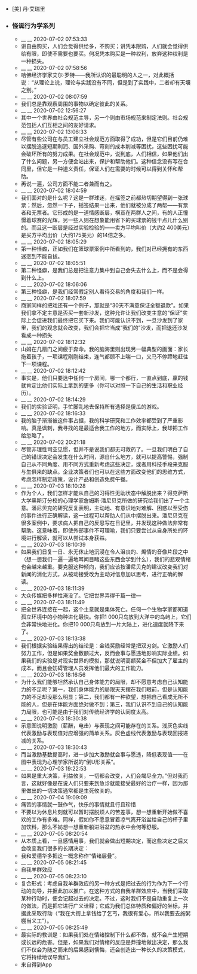 - [美] 丹·艾瑞里
- ### 怪诞行为学系列
    - __ __ 2020-07-02 07:53:33
    - 讲自由购买，人们会觉得供给多，不购买；讲凭本限购，人们就会觉得供给有限，即使不需要也要买。何况凭本购买是一种权利，放弃这种权利是一种损失。
    - __ __ 2020-07-02 07:58:56
    - 哈佛经济学家艾尔·罗特——我所认识的最聪明的人之一，对此概括说：“从理论上说，理论与实践没有不同，但是到了实践中，二者却有天壤之别。”
    - __ __ 2020-07-02 08:07:59
    - 我们总是靠观察周围的事物以确定彼此的关系。
    - __ __ 2020-07-02 12:56:27
    - 其中一个世界由社会规范主导，另一个则由市场规范来制定法则。社会规范包括人们互相之间的友好请求。
    - __ __ 2020-07-02 13:06:33
    - 尽管有些公司在与员工建立社会规范方面取得了成功，但是它们目前仍难以摆脱追逐短期利润、国外采购、苛刻的成本削减等困扰，这些困扰可能会破坏所有的努力成果。在社会规范中，说到底，人们相信，如果他们出了什么问题，另一方便会站出来，保护和帮助他们。这种信念没有写在合同里，但它是一种道义责任，保证人们在需要的时候可以得到关怀和帮助。
    - 再说一遍，公司方面不能二者兼而有之。
    - __ __ 2020-07-02 18:04:59
    - 我们面对的是什么呢？这是一群球迷，在摇签之前都热切期望得到一张球票；然后，忽然一下子，摇签结果一出来，他们就被分成了两帮——有票者和无票者。它形成的是一道情感断层，横亘在两群人之间，有的人正憧憬着球赛的光辉，另一些人则在想象能用省下的买球票的钱干点儿什么别的。而且这一断层是经过实验检验的——卖方平均叫价（大约2 400美元）是买方平均出价（大约175美元）的14倍之多。
    - __ __ 2020-07-02 18:05:29
    - 第一种怪癖，正如我们在篮球票案例中所看到的，我们对已经拥有的东西迷恋到不能自拔。
    - __ __ 2020-07-02 18:05:51
    - 第二种怪癖，是我们总是把注意力集中到自己会失去什么上，而不是会得到什么上。
    - __ __ 2020-07-02 18:06:06
    - 第三种怪癖，是我们经常假定别人看待交易的角度和我们一样。
    - __ __ 2020-07-02 18:07:59
    - 商家同样的把戏还有一个例子，那就是“30天不满意保证全额退款”。如果我们拿不定主意是否买一套新沙发，这种允许让我们改变主意的“保证”实际上会促进我们最终把它买下来。我们可能认识不到，一旦沙发到了家里，我们的观念就会改变，我们会把它当成“我们的”沙发，而把退还沙发看成一种损失
    - __ __ 2020-07-02 18:12:32
    - 山姆在几扇门之间疲于奔命。我的脑海里则出现另一幅典型的画面：家长拖着孩子，一项课程刚刚结束，连气都顾不上喘一口，又马不停蹄地赶往下一项课程。
    - __ __ 2020-07-02 18:12:42
    - 事实是，他们只要选中任何一个房间，哪一个都行，一直点到底，赢的钱就肯定比他们实际上拿到的更多（你可以对照一下自己的生活和职业经历）。
    - __ __ 2020-07-02 18:14:29
    - 我们的实验证明，手忙脚乱地去保持所有选择是傻瓜的游戏。
    - __ __ 2020-07-02 18:16:33
    - 我的脑子渐渐被这件事占据，我的科学研究和工作效率都受到了严重影响。真是讽刺，我寻找的是最适合我工作的地方，而实际上，我却把工作给忽略了。
    - __ __ 2020-07-02 20:21:18
    - 尽管非理性司空见惯，但并不是说我们都无可救药了。一旦我们明白了自己的错误决定会发生在什么时间，源自什么地方，就可以提高警惕，强制自己从不同角度、用不同方式重新考虑这些决定，或者用科技手段来克服与生俱来的缺点。企业决策者们也可以在这些方面改变他们的思维方式，考虑怎样制定政策，设计产品和创造免费午餐。
    - __ __ 2020-07-03 18:10:28
    - 作为个人，我们怎样才能从自己的习得性无助状态中解脱出来？得克萨斯大学奥斯汀分校的心理学家詹姆斯·潘尼贝克所做的研究给我们出了一个主意。潘尼贝克的研究反复表明，主动地、有意识地对难解、困惑以至受伤的事件进行正确解读，这一过程可以帮助人们从中摆脱出来。潘尼贝克在很多案例中，要求病人把自己的反思写在日记里，并发现这种做法非常有帮助。这意味着，即使外部事件不可理喻，我们只要尝试从自身所处的环境进行解读，就可以从尝试本身获益。
    - __ __ 2020-07-03 18:10:39
    - 如果我们日复一日、永无休止地沉浸在令人沮丧的、煽情的音像片段之中（想一想我们一遍一遍地耳闻目睹这些东西会学到什么），我们的悲观情绪也会越来越重。要克服这种倾向，我们应该按潘尼贝克的建议改变我们对新闻的消化方式，从被动接受改为主动对信息加以思考，进行正确的解读。
    - __ __ 2020-07-03 18:11:39
    - 大众传媒把多样性淹没了。它把世界弄得千篇一律—
    - __ __ 2020-07-03 18:11:49
    - 把全世界连接在一起，这个主意就是集体死亡。任何一个生物学家都知道孤立环境中的小物种进化最快。你把1 000只鸟放到大洋中的岛屿上，它们会非常快地进化。你把10 000只鸟放到一片大陆上，进化速度就降下来了。
    - __ __ 2020-07-03 18:13:38
    - 我们根据实验结果得出的结论是：金钱奖励经常是把双刃剑。它激励人们努力工作，但是如果奖金数额过大，反而会事与愿违地影响实际业绩。如果我们的实验是对现实世界的模拟，那就说明高额奖金不但加大了雇主的成本，而且会妨碍管理人员发挥他们最大的工作能力。
    - __ __ 2020-07-03 18:16:56
    - 为什么我们能够坦然承认自己身体能力的局限，却不愿意考虑自己认知能力的不足呢？第一，我们身体能力的局限天天摆在我们眼前，但是认知能力的不足却没那么明显；第二，我们都有一种欲望，想把自己看成无所不能的人，但是在体能方面绝对做不到；第三，我们认识不到自己的认知能力局限，也可能是由于我们对传统经济学的认同度太高。
    - __ __ 2020-07-03 18:30:38
    - 示意图说明激励（薪酬，电击）与表现之间可能存在的关系。浅灰色实线代表激励与表现值对应增强的简单关系。灰色虚线代表激励与表现回报递减的关系。
    - __ __ 2020-07-03 18:30:43
    - 而当激励基数提高时，进一步加大激励就会事与愿违，降低表现值——在图中表现为心理学家所说的“倒U形关系”。
    - __ __ 2020-07-03 19:22:53
    - 如果是重大决策，利益攸关，一切都会改变，人们会竭尽全力。”但对我而言，这就好像是在说人们只要来到急诊就能接受最好的治疗一样，因为那里做出的一切决策通常都是生死攸关的。
    - __ __ 2020-07-04 19:09:09
    - 痛苦的事情就一鼓作气，快乐的事情就且行且珍惜
    - 不要以为休息片刻就可以暂时摆脱烦人的苦差事，想一想重新开始做不喜欢的工作有多难。同样，假如你不愿意冒着凉气离开浴盆给自己的杯子里加饮料，那么不妨想一想重新躺进浴盆的热水中会何等舒服。
    - __ __ 2020-07-05 08:20:54
    - 从本质上看，一旦感情用事，我们就会做出短期决定，而这些决定之后又会改变我们很多的长期决定：
    - 我和爱德华多把这一概念称作“情绪层叠”。
    - __ __ 2020-07-05 08:21:45
    - 自我羊群效应
    - __ __ 2020-07-05 08:23:10
    - 复合形式：考虑自我羊群效应的另一种方式是把过去的行为作为下一个行动的向导，并据此加以推广。在这种方式的自我羊群效应中，当我们采取某种行动时，便会记起过去的决定。不过，这时我们不是自动重复上一次的做法，而是把它进行广义诠释；它成为我们总体特质和偏好的坐标，并据此采取行动（“我在大街上拿钱给了乞丐，我很有爱心，所以我要去施粥棚当义工”）。
    - __ __ 2020-07-05 08:25:49
    - 最实际的教训是：如果我们处在情绪控制下什么都不做，就不会产生短期或长远的危害。但是，如果我们对情绪的反应是莽撞地做出决定，那么我们不仅会为随之而来的后果感到懊悔，还会创造出一种长久的决策模式，它将持续地误导我们。
    - 来自得到App
